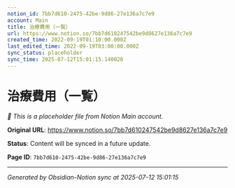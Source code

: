 ```yaml
---
notion_id: 7bb7d610-2475-42be-9d86-27e136a7c7e9
account: Main
title: 治療費用（一覧）
url: https://www.notion.so/7bb7d610247542be9d8627e136a7c7e9
created_time: 2022-09-19T01:10:00.000Z
last_edited_time: 2022-09-19T03:00:00.000Z
sync_status: placeholder
sync_time: 2025-07-12T15:01:15.140020
---
```


# 治療費用（一覧）

*🔄 This is a placeholder file from Notion Main account.*

**Original URL**: https://www.notion.so/7bb7d610247542be9d8627e136a7c7e9

**Status**: Content will be synced in a future update.

**Page ID**: `7bb7d610-2475-42be-9d86-27e136a7c7e9`

---

*Generated by Obsidian-Notion sync at 2025-07-12 15:01:15*
